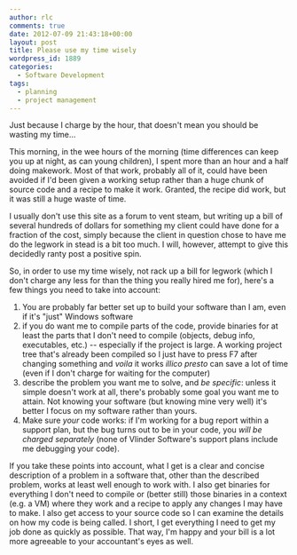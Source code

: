 ```yaml
---
author: rlc
comments: true
date: 2012-07-09 21:43:18+00:00
layout: post
title: Please use my time wisely
wordpress_id: 1889
categories:
  - Software Development
tags:
  - planning
  - project management
---
```


Just because I charge by the hour, that doesn't mean you should be wasting my time...

This morning, in the wee hours of the morning (time differences can keep you up at night, as can young children), I spent more than an hour and a half doing makework. Most of that work, probably all of it, could have been avoided if I'd been given a working setup rather than a huge chunk of source code and a recipe to make it work. Granted, the recipe did work, but it was still a huge waste of time.

<!--more-->

I usually don't use this site as a forum to vent steam, but writing up a bill of several hundreds of dollars for something my client could have done for a fraction of the cost, simply because the client in question chose to have me do the legwork in stead is a bit too much. I will, however, attempt to give this decidedly ranty post a positive spin.

So, in order to use my time wisely, not rack up a bill for legwork (which I don't charge any less for than the thing you really hired me for), here's a few things you need to take into account:

1. You are probably far better set up to build your software than I am, even if it's "just" Windows software
2. if you do want me to compile parts of the code, provide binaries for at least the parts that I don't need to compile (objects, debug info, executables, etc.) -- especially if the project is large. A working project tree that's already been compiled so I just have to press F7 after changing something and _voila_ it works _illico presto_ can save a lot of time (even if I don't charge for waiting for the computer)
3. describe the problem you want me to solve, and _be specific_: unless it simple doesn't work at all, there's probably some goal you want me to attain. Not knowing your software (but knowing mine very well) it's better I focus on my software rather than yours.
4. Make sure _your_ code works: if I'm working for a bug report within a support plan, but the bug turns out to be in your code, you _will be charged separately_ (none of Vlinder Software's support plans include me debugging your code).

If you take these points into account, what I get is a clear and concise description of a problem in a software that, other than the described problem, works at least well enough to work with. I also get binaries for everything I don't need to compile or (better still) those binaries in a context (e.g. a VM) where they work and a recipe to apply any changes I may have to make. I also get access to your source code so I can examine the details on how my code is being called. I short, I get everything I need to get my job done as quickly as possible. That way, I'm happy and your bill is a lot more agreeable to your accountant's eyes as well.
